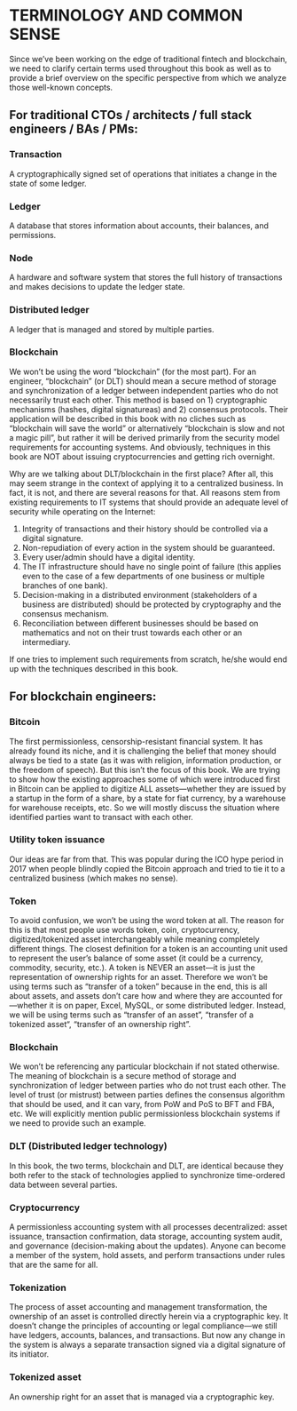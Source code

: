 # TERMINOLOGY AND COMMON SENSE
Since we’ve been working on the edge of traditional fintech and blockchain, we need to clarify certain terms used 
throughout this book as well as to provide a brief overview on the specific perspective from which we analyze those 
well-known concepts.

## For traditional CTOs / architects / full stack engineers / BAs / PMs:

### Transaction
A cryptographically signed set of operations that initiates a change in the state of some ledger.

### Ledger
A database that stores information about accounts, their balances, and permissions.

### Node
A hardware and software system that stores the full history of transactions and makes decisions to update the ledger 
state.

### Distributed ledger
A ledger that is managed and stored by multiple parties.

### Blockchain
We won’t be using the word “blockchain” (for the most part). For an engineer, “blockchain” (or DLT) should mean a secure 
method of storage and synchronization of a ledger between independent parties who do not necessarily trust each other. 
This method is based on 1) cryptographic mechanisms (hashes, digital signatureаs) and 2) consensus protocols. Their 
application will be described in this book with no cliches such as “blockchain will save the world” or alternatively 
“blockchain is slow and not a magic pill”, but rather it will be derived primarily from the security model requirements 
for accounting systems. And obviously, techniques in this book are NOT about issuing cryptocurrencies and getting rich 
overnight.

Why are we talking about DLT/blockchain in the first place? After all, this may seem strange in the context of applying 
it to a centralized business. In fact, it is not, and there are several reasons for that. All reasons stem from existing 
requirements to IT systems that should provide an adequate level of security while operating on the Internet:
1. Integrity of transactions and their history should be controlled via a digital signature. 
2. Non-repudiation of every action in the system should be guaranteed. 
3. Every user/admin should have a digital identity. 
4. The IT infrastructure should have no single point of failure (this applies even to the case of a few departments of 
one business or multiple branches of one bank). 
5. Decision-making in a distributed environment (stakeholders of a business are distributed) should be protected by 
cryptography and the consensus mechanism. 
6. Reconciliation between different businesses should be based on mathematics and not on their trust towards each other 
or an intermediary.

If one tries to implement such requirements from scratch, he/she would end up with the techniques described in this book.

## For blockchain engineers:

### Bitcoin
The first permissionless, censorship-resistant financial system. It has already found its niche, and it is challenging 
the belief that money should always be tied to a state (as it was with religion, information production, or the freedom 
of speech). But this isn’t the focus of this book. We are trying to show how the existing approaches some of which were 
introduced first in Bitcoin can be applied to digitize ALL assets—whether they are issued by a startup in the form of a 
share, by a state for fiat currency, by a warehouse for warehouse receipts, etc. So we will mostly discuss the situation 
where identified parties want to transact with each other.

### Utility token issuance
Our ideas are far from that. This was popular during the ICO hype period in 2017 when people blindly copied the Bitcoin 
approach and tried to tie it to a centralized business (which makes no sense).

### Token
To avoid confusion, we won’t be using the word token at all. The reason for this is that most people use words token, 
coin, cryptocurrency, digitized/tokenized asset interchangeably while meaning completely different things. The closest 
definition for a token is an accounting unit used to represent the user’s balance of some asset (it could be a currency, 
commodity, security, etc.). A token is NEVER an asset—it is just the representation of ownership rights for an asset. 
Therefore we won’t be using terms such as “transfer of a token” because in the end, this is all about assets, and assets 
don’t care how and where they are accounted for—whether it is on paper, Excel, MySQL, or some distributed ledger. 
Instead, we will be using terms such as “transfer of an asset”, “transfer of a tokenized asset“, “transfer of an 
ownership right”.

### Blockchain
We won’t be referencing any particular blockchain if not stated otherwise. The meaning of blockchain is a secure method 
of storage and synchronization of ledger between parties who do not trust each other. The level of trust (or mistrust) 
between parties defines the consensus algorithm that should be used, and it can vary, from PoW and PoS to BFT and FBA, 
etc. We will explicitly mention public permissionless blockchain systems if we need to provide such an example.

### DLT (Distributed ledger technology)
In this book, the two terms, blockchain and DLT, are identical because they both refer to the stack of technologies 
applied to synchronize time-ordered data between several parties.

### Cryptocurrency
A permissionless accounting system with all processes decentralized: asset issuance, transaction confirmation, data 
storage, accounting system audit, and governance (decision-making about the updates). Anyone can become a member of the 
system, hold assets, and perform transactions under rules that are the same for all.

### Tokenization
The process of asset accounting and management transformation, the ownership of an asset is controlled directly herein 
via a cryptographic key. It doesn’t change the principles of accounting or legal compliance—we still have ledgers, 
accounts, balances, and transactions. But now any change in the system is always a separate transaction signed via a 
digital signature of its initiator.

### Tokenized asset
An ownership right for an asset that is managed via a cryptographic key.